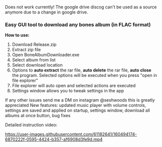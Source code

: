 Does not work currently! The google drive discog can't be used as a source anymore due to a change in google drive.
### Easy GUI tool to download any bones album (in FLAC format)

**How to use:**

1. Download Release.zip 
2. Extract zip file
3. Open BoneAlbumDownloader.exe
4. Select album from list
5. Select download location
6. Options to **auto extract** the rar file, **auto delete** the rar file, **auto close** the program. Selected options will be executed when you press "open in file explorer"
7. File explorer will auto open and selected actions are executed
8. Settings window allows you to tweak settings in the app

If any other issues send me a DM on instagram @seshwoods this is greatly appreciated
New features: updated music player with volume controls, settings are saved and applied on startup, settings window, download all albums at once button, bug fixes

Detailed instruction video:


https://user-images.githubusercontent.com/61182641/160494174-6870222f-0595-4424-b357-af6908d3fe9d.mp4



